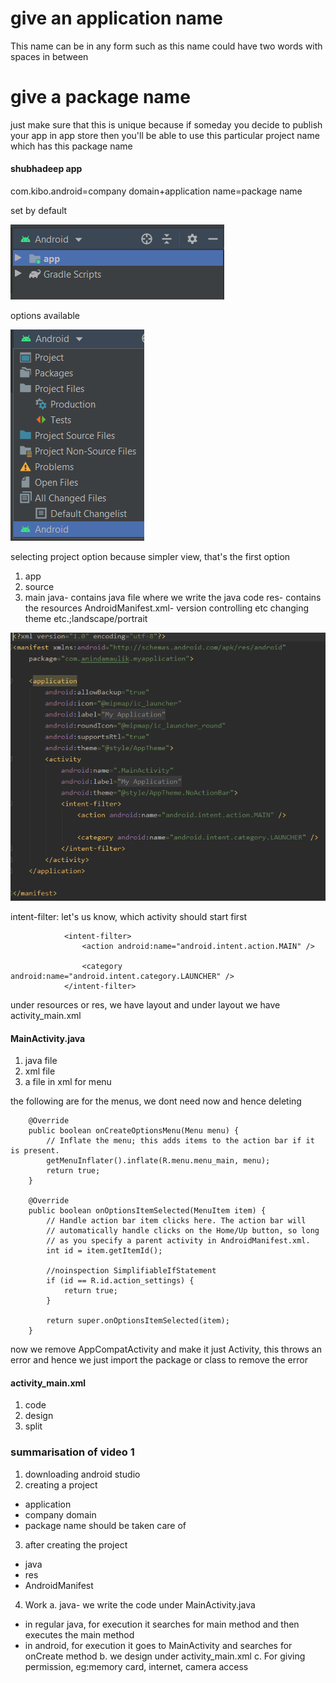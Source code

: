 # give an application name

This name can be in any form such as this name could have two words with spaces in between

# give a package name

just make sure that this is unique because if someday you decide to publish your app in app store then you'll be able to use this particular project name which has this package name

#### shubhadeep app

com.kibo.android=company domain+application name=package name

set by default

![set by default](https://github.com/anindameister/learningAndroid/blob/master/MyApplication/snaps/1.PNG)

options available

![options available](https://github.com/anindameister/learningAndroid/blob/master/MyApplication/snaps/2.png)

selecting project option because simpler view, that's the first option

1. app
2. source
3. main
java- contains java file where we write the java code
res- contains the resources
AndroidManifest.xml- version controlling etc changing theme etc.;landscape/portrait

![AndroidManifest.xml](https://github.com/anindameister/learningAndroid/blob/master/MyApplication/snaps/3.PNG)

intent-filter: let's us know, which activity should start first

```
            <intent-filter>
                <action android:name="android.intent.action.MAIN" />

                <category android:name="android.intent.category.LAUNCHER" />
            </intent-filter>
```

under resources or res, we have layout and under layout we have activity_main.xml

#### MainActivity.java

1. java file
2. xml file
3. a file in xml for menu

the following are for the menus, we dont need now and hence deleting

```
    @Override
    public boolean onCreateOptionsMenu(Menu menu) {
        // Inflate the menu; this adds items to the action bar if it is present.
        getMenuInflater().inflate(R.menu.menu_main, menu);
        return true;
    }

    @Override
    public boolean onOptionsItemSelected(MenuItem item) {
        // Handle action bar item clicks here. The action bar will
        // automatically handle clicks on the Home/Up button, so long
        // as you specify a parent activity in AndroidManifest.xml.
        int id = item.getItemId();

        //noinspection SimplifiableIfStatement
        if (id == R.id.action_settings) {
            return true;
        }

        return super.onOptionsItemSelected(item);
    }
```

now we remove AppCompatActivity and make it just Activity, this throws an error and hence we just import the package or class to remove the error

#### activity_main.xml

1. code
2. design 
3. split

### summarisation of video 1

1. downloading android studio
2. creating a project
- application
- company domain
- package name should be taken care of
3. after creating the project
-  java
-  res
-  AndroidManifest
4. Work
a. java- we write the code under MainActivity.java
-  in regular java, for execution it searches for main method and then executes the main method
-  in android, for execution it goes to MainActivity and searches for onCreate method
b. we design under activity_main.xml
c. For giving permission, eg:memory card, internet, camera access